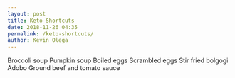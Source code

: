 ```yaml
--- 
layout: post 
title: Keto Shortcuts
date: 2018-11-26 04:35
permalink: /keto-shortcuts/ 
author: Kevin Olega 
--- 
```





Broccoli soup
Pumpkin soup
Boiled eggs
Scrambled eggs
Stir fried bolgogi
Adobo
Ground beef and tomato sauce 